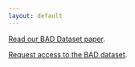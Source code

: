 ```yaml
---
layout: default
---
```


[Read our BAD Dataset paper](./another-page.html).

[Request access to the BAD dataset](./another-page.html).
